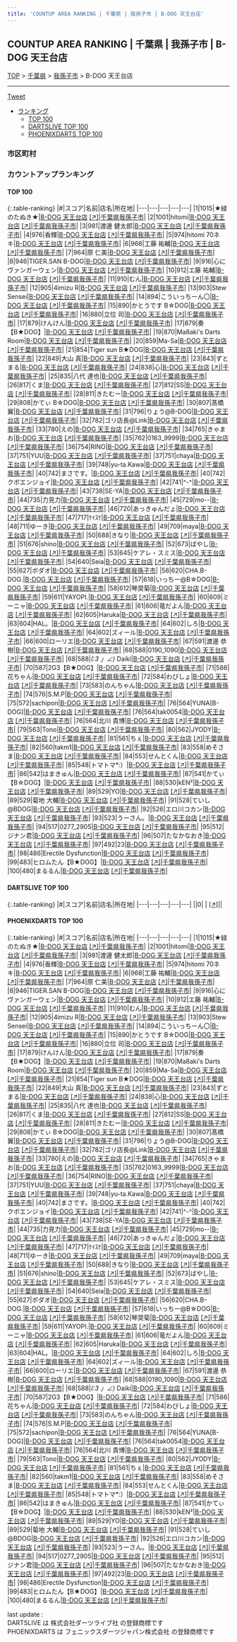 ```yaml
---
title: 'COUNTUP AREA RANKING | 千葉県 | 我孫子市 | B-DOG 天王台店'
---
```

## COUNTUP AREA RANKING | 千葉県 | 我孫子市 | B-DOG 天王台店

[TOP](/darts/rank/) > [千葉県](/darts/rank/千葉県/) > [我孫子市](/darts/rank/千葉県/我孫子市/) > B-DOG 天王台店

___

<a href="https://twitter.com/share?ref_src=twsrc%5Etfw" data-text="COUNTUP AREA RANKING | 千葉県我孫子市B-DOG 天王台店" class="twitter-share-button" data-hashtags="DARTSLIVE,PHOENIXDARTS,darts,ダーツ" data-show-count="false">Tweet</a>

* [ランキング](#カウントアップランキング)
    * [TOP 100](#top-100)
    * [DARTSLIVE TOP 100](#dartslive-top-100)
    * [PHOENIXDARTS TOP 100](#phoenixdarts-top-100)

### 市区町村

<ul>

</ul>

### カウントアップランキング

#### TOP 100



{:.table-ranking}
|#|スコア|名前|店名|所在地|
|---|---|---|---|---|
|1|1015|<span class="rank-name-pd">★緑のたぬき★</span>|<a href="/darts/rank/shops/50635.html">B-DOG 天王台店</a> <a href="https://vs.phoenixdarts.com/jp/shop/shopDetailInfo/s_50635?s_seq=50635">[↗]</a>|<a href="/darts/rank/千葉県/我孫子市">千葉県我孫子市</a>|
|2|1001|<span class="rank-name-pd">hitomi</span>|<a href="/darts/rank/shops/50635.html">B-DOG 天王台店</a> <a href="https://vs.phoenixdarts.com/jp/shop/shopDetailInfo/s_50635?s_seq=50635">[↗]</a>|<a href="/darts/rank/千葉県/我孫子市">千葉県我孫子市</a>|
|3|981|<span class="rank-name-pd"><span class="pro-icon-pd"></span>渡邊 健太郎</span>|<a href="/darts/rank/shops/50635.html">B-DOG 天王台店</a> <a href="https://vs.phoenixdarts.com/jp/shop/shopDetailInfo/s_50635?s_seq=50635">[↗]</a>|<a href="/darts/rank/千葉県/我孫子市">千葉県我孫子市</a>|
|4|976|<span class="rank-name-pd">香輝</span>|<a href="/darts/rank/shops/50635.html">B-DOG 天王台店</a> <a href="https://vs.phoenixdarts.com/jp/shop/shopDetailInfo/s_50635?s_seq=50635">[↗]</a>|<a href="/darts/rank/千葉県/我孫子市">千葉県我孫子市</a>|
|5|974|<span class="rank-name-pd">hitomi 70ネキ</span>|<a href="/darts/rank/shops/50635.html">B-DOG 天王台店</a> <a href="https://vs.phoenixdarts.com/jp/shop/shopDetailInfo/s_50635?s_seq=50635">[↗]</a>|<a href="/darts/rank/千葉県/我孫子市">千葉県我孫子市</a>|
|6|968|<span class="rank-name-pd">工藤 祐輔</span>|<a href="/darts/rank/shops/50635.html">B-DOG 天王台店</a> <a href="https://vs.phoenixdarts.com/jp/shop/shopDetailInfo/s_50635?s_seq=50635">[↗]</a>|<a href="/darts/rank/千葉県/我孫子市">千葉県我孫子市</a>|
|7|964|<span class="rank-name-pd"><span class="pro-icon-pd"></span>原 仁美</span>|<a href="/darts/rank/shops/50635.html">B-DOG 天王台店</a> <a href="https://vs.phoenixdarts.com/jp/shop/shopDetailInfo/s_50635?s_seq=50635">[↗]</a>|<a href="/darts/rank/千葉県/我孫子市">千葉県我孫子市</a>|
|8|946|<span class="rank-name-pd">TIGER.SAN B-DOG</span>|<a href="/darts/rank/shops/50635.html">B-DOG 天王台店</a> <a href="https://vs.phoenixdarts.com/jp/shop/shopDetailInfo/s_50635?s_seq=50635">[↗]</a>|<a href="/darts/rank/千葉県/我孫子市">千葉県我孫子市</a>|
|9|916|<span class="rank-name-pd">心にヴァンガーウェン</span>|<a href="/darts/rank/shops/50635.html">B-DOG 天王台店</a> <a href="https://vs.phoenixdarts.com/jp/shop/shopDetailInfo/s_50635?s_seq=50635">[↗]</a>|<a href="/darts/rank/千葉県/我孫子市">千葉県我孫子市</a>|
|10|912|<span class="rank-name-pd">エ藤 祐輔</span>|<a href="/darts/rank/shops/50635.html">B-DOG 天王台店</a> <a href="https://vs.phoenixdarts.com/jp/shop/shopDetailInfo/s_50635?s_seq=50635">[↗]</a>|<a href="/darts/rank/千葉県/我孫子市">千葉県我孫子市</a>|
|11|910|<span class="rank-name-pd">むん</span>|<a href="/darts/rank/shops/50635.html">B-DOG 天王台店</a> <a href="https://vs.phoenixdarts.com/jp/shop/shopDetailInfo/s_50635?s_seq=50635">[↗]</a>|<a href="/darts/rank/千葉県/我孫子市">千葉県我孫子市</a>|
|12|905|<span class="rank-name-pd">4imizu R</span>|<a href="/darts/rank/shops/50635.html">B-DOG 天王台店</a> <a href="https://vs.phoenixdarts.com/jp/shop/shopDetailInfo/s_50635?s_seq=50635">[↗]</a>|<a href="/darts/rank/千葉県/我孫子市">千葉県我孫子市</a>|
|13|903|<span class="rank-name-pd">Stew Sensei</span>|<a href="/darts/rank/shops/50635.html">B-DOG 天王台店</a> <a href="https://vs.phoenixdarts.com/jp/shop/shopDetailInfo/s_50635?s_seq=50635">[↗]</a>|<a href="/darts/rank/千葉県/我孫子市">千葉県我孫子市</a>|
|14|894|<span class="rank-name-pd">こういっちーん〇</span>|<a href="/darts/rank/shops/50635.html">B-DOG 天王台店</a> <a href="https://vs.phoenixdarts.com/jp/shop/shopDetailInfo/s_50635?s_seq=50635">[↗]</a>|<a href="/darts/rank/千葉県/我孫子市">千葉県我孫子市</a>|
|15|890|<span class="rank-name-pd">かとうです B☆DOG</span>|<a href="/darts/rank/shops/50635.html">B-DOG 天王台店</a> <a href="https://vs.phoenixdarts.com/jp/shop/shopDetailInfo/s_50635?s_seq=50635">[↗]</a>|<a href="/darts/rank/千葉県/我孫子市">千葉県我孫子市</a>|
|16|880|<span class="rank-name-pd">立位 司</span>|<a href="/darts/rank/shops/50635.html">B-DOG 天王台店</a> <a href="https://vs.phoenixdarts.com/jp/shop/shopDetailInfo/s_50635?s_seq=50635">[↗]</a>|<a href="/darts/rank/千葉県/我孫子市">千葉県我孫子市</a>|
|17|879|<span class="rank-name-pd">けんけん</span>|<a href="/darts/rank/shops/50635.html">B-DOG 天王台店</a> <a href="https://vs.phoenixdarts.com/jp/shop/shopDetailInfo/s_50635?s_seq=50635">[↗]</a>|<a href="/darts/rank/千葉県/我孫子市">千葉県我孫子市</a>|
|17|879|<span class="rank-name-pd">奏【B★DOG】</span>|<a href="/darts/rank/shops/50635.html">B-DOG 天王台店</a> <a href="https://vs.phoenixdarts.com/jp/shop/shopDetailInfo/s_50635?s_seq=50635">[↗]</a>|<a href="/darts/rank/千葉県/我孫子市">千葉県我孫子市</a>|
|19|870|<span class="rank-name-pd">Ma8aki&#x27;s Darts Room</span>|<a href="/darts/rank/shops/50635.html">B-DOG 天王台店</a> <a href="https://vs.phoenixdarts.com/jp/shop/shopDetailInfo/s_50635?s_seq=50635">[↗]</a>|<a href="/darts/rank/千葉県/我孫子市">千葉県我孫子市</a>|
|20|859|<span class="rank-name-pd">Ma-Sa</span>|<a href="/darts/rank/shops/50635.html">B-DOG 天王台店</a> <a href="https://vs.phoenixdarts.com/jp/shop/shopDetailInfo/s_50635?s_seq=50635">[↗]</a>|<a href="/darts/rank/千葉県/我孫子市">千葉県我孫子市</a>|
|21|854|<span class="rank-name-pd">Tiger sun B★DOG</span>|<a href="/darts/rank/shops/50635.html">B-DOG 天王台店</a> <a href="https://vs.phoenixdarts.com/jp/shop/shopDetailInfo/s_50635?s_seq=50635">[↗]</a>|<a href="/darts/rank/千葉県/我孫子市">千葉県我孫子市</a>|
|22|849|<span class="rank-name-pd">大山 真</span>|<a href="/darts/rank/shops/50635.html">B-DOG 天王台店</a> <a href="https://vs.phoenixdarts.com/jp/shop/shopDetailInfo/s_50635?s_seq=50635">[↗]</a>|<a href="/darts/rank/千葉県/我孫子市">千葉県我孫子市</a>|
|23|843|<span class="rank-name-pd">ずとまる</span>|<a href="/darts/rank/shops/50635.html">B-DOG 天王台店</a> <a href="https://vs.phoenixdarts.com/jp/shop/shopDetailInfo/s_50635?s_seq=50635">[↗]</a>|<a href="/darts/rank/千葉県/我孫子市">千葉県我孫子市</a>|
|24|838|<span class="rank-name-pd">心</span>|<a href="/darts/rank/shops/50635.html">B-DOG 天王台店</a> <a href="https://vs.phoenixdarts.com/jp/shop/shopDetailInfo/s_50635?s_seq=50635">[↗]</a>|<a href="/darts/rank/千葉県/我孫子市">千葉県我孫子市</a>|
|25|835|<span class="rank-name-pd"><span class="pro-icon-pd"></span>八代 達也</span>|<a href="/darts/rank/shops/50635.html">B-DOG 天王台店</a> <a href="https://vs.phoenixdarts.com/jp/shop/shopDetailInfo/s_50635?s_seq=50635">[↗]</a>|<a href="/darts/rank/千葉県/我孫子市">千葉県我孫子市</a>|
|26|817|<span class="rank-name-pd">くま</span>|<a href="/darts/rank/shops/50635.html">B-DOG 天王台店</a> <a href="https://vs.phoenixdarts.com/jp/shop/shopDetailInfo/s_50635?s_seq=50635">[↗]</a>|<a href="/darts/rank/千葉県/我孫子市">千葉県我孫子市</a>|
|27|812|<span class="rank-name-pd">SS</span>|<a href="/darts/rank/shops/50635.html">B-DOG 天王台店</a> <a href="https://vs.phoenixdarts.com/jp/shop/shopDetailInfo/s_50635?s_seq=50635">[↗]</a>|<a href="/darts/rank/千葉県/我孫子市">千葉県我孫子市</a>|
|28|811|<span class="rank-name-pd">きたむー</span>|<a href="/darts/rank/shops/50635.html">B-DOG 天王台店</a> <a href="https://vs.phoenixdarts.com/jp/shop/shopDetailInfo/s_50635?s_seq=50635">[↗]</a>|<a href="/darts/rank/千葉県/我孫子市">千葉県我孫子市</a>|
|29|808|<span class="rank-name-pd">かてぃ B☆DOG</span>|<a href="/darts/rank/shops/50635.html">B-DOG 天王台店</a> <a href="https://vs.phoenixdarts.com/jp/shop/shopDetailInfo/s_50635?s_seq=50635">[↗]</a>|<a href="/darts/rank/千葉県/我孫子市">千葉県我孫子市</a>|
|30|807|<span class="rank-name-pd"><span class="pro-icon-pd"></span>髙橋 翼</span>|<a href="/darts/rank/shops/50635.html">B-DOG 天王台店</a> <a href="https://vs.phoenixdarts.com/jp/shop/shopDetailInfo/s_50635?s_seq=50635">[↗]</a>|<a href="/darts/rank/千葉県/我孫子市">千葉県我孫子市</a>|
|31|796|<span class="rank-name-pd">りょう@B-DOG</span>|<a href="/darts/rank/shops/50635.html">B-DOG 天王台店</a> <a href="https://vs.phoenixdarts.com/jp/shop/shopDetailInfo/s_50635?s_seq=50635">[↗]</a>|<a href="/darts/rank/千葉県/我孫子市">千葉県我孫子市</a>|
|32|782|<span class="rank-name-pd">ゴリ店長@Link</span>|<a href="/darts/rank/shops/50635.html">B-DOG 天王台店</a> <a href="https://vs.phoenixdarts.com/jp/shop/shopDetailInfo/s_50635?s_seq=50635">[↗]</a>|<a href="/darts/rank/千葉県/我孫子市">千葉県我孫子市</a>|
|33|780|<span class="rank-name-pd">えの</span>|<a href="/darts/rank/shops/50635.html">B-DOG 天王台店</a> <a href="https://vs.phoenixdarts.com/jp/shop/shopDetailInfo/s_50635?s_seq=50635">[↗]</a>|<a href="/darts/rank/千葉県/我孫子市">千葉県我孫子市</a>|
|34|765|<span class="rank-name-pd">きゃまお</span>|<a href="/darts/rank/shops/50635.html">B-DOG 天王台店</a> <a href="https://vs.phoenixdarts.com/jp/shop/shopDetailInfo/s_50635?s_seq=50635">[↗]</a>|<a href="/darts/rank/千葉県/我孫子市">千葉県我孫子市</a>|
|35|762|<span class="rank-name-pd">0163_9999</span>|<a href="/darts/rank/shops/50635.html">B-DOG 天王台店</a> <a href="https://vs.phoenixdarts.com/jp/shop/shopDetailInfo/s_50635?s_seq=50635">[↗]</a>|<a href="/darts/rank/千葉県/我孫子市">千葉県我孫子市</a>|
|36|754|<span class="rank-name-pd">RINO</span>|<a href="/darts/rank/shops/50635.html">B-DOG 天王台店</a> <a href="https://vs.phoenixdarts.com/jp/shop/shopDetailInfo/s_50635?s_seq=50635">[↗]</a>|<a href="/darts/rank/千葉県/我孫子市">千葉県我孫子市</a>|
|37|751|<span class="rank-name-pd">YUU</span>|<a href="/darts/rank/shops/50635.html">B-DOG 天王台店</a> <a href="https://vs.phoenixdarts.com/jp/shop/shopDetailInfo/s_50635?s_seq=50635">[↗]</a>|<a href="/darts/rank/千葉県/我孫子市">千葉県我孫子市</a>|
|37|751|<span class="rank-name-pd">chaya</span>|<a href="/darts/rank/shops/50635.html">B-DOG 天王台店</a> <a href="https://vs.phoenixdarts.com/jp/shop/shopDetailInfo/s_50635?s_seq=50635">[↗]</a>|<a href="/darts/rank/千葉県/我孫子市">千葉県我孫子市</a>|
|39|748|<span class="rank-name-pd">yu-ta.Kawa</span>|<a href="/darts/rank/shops/50635.html">B-DOG 天王台店</a> <a href="https://vs.phoenixdarts.com/jp/shop/shopDetailInfo/s_50635?s_seq=50635">[↗]</a>|<a href="/darts/rank/千葉県/我孫子市">千葉県我孫子市</a>|
|40|742|<span class="rank-name-pd">まさです。</span>|<a href="/darts/rank/shops/50635.html">B-DOG 天王台店</a> <a href="https://vs.phoenixdarts.com/jp/shop/shopDetailInfo/s_50635?s_seq=50635">[↗]</a>|<a href="/darts/rank/千葉県/我孫子市">千葉県我孫子市</a>|
|40|742|<span class="rank-name-pd">クボエンジョイ</span>|<a href="/darts/rank/shops/50635.html">B-DOG 天王台店</a> <a href="https://vs.phoenixdarts.com/jp/shop/shopDetailInfo/s_50635?s_seq=50635">[↗]</a>|<a href="/darts/rank/千葉県/我孫子市">千葉県我孫子市</a>|
|42|741|<span class="rank-name-pd">^-^</span>|<a href="/darts/rank/shops/50635.html">B-DOG 天王台店</a> <a href="https://vs.phoenixdarts.com/jp/shop/shopDetailInfo/s_50635?s_seq=50635">[↗]</a>|<a href="/darts/rank/千葉県/我孫子市">千葉県我孫子市</a>|
|43|738|<span class="rank-name-pd">SE-YA</span>|<a href="/darts/rank/shops/50635.html">B-DOG 天王台店</a> <a href="https://vs.phoenixdarts.com/jp/shop/shopDetailInfo/s_50635?s_seq=50635">[↗]</a>|<a href="/darts/rank/千葉県/我孫子市">千葉県我孫子市</a>|
|44|735|<span class="rank-name-pd">力見力</span>|<a href="/darts/rank/shops/50635.html">B-DOG 天王台店</a> <a href="https://vs.phoenixdarts.com/jp/shop/shopDetailInfo/s_50635?s_seq=50635">[↗]</a>|<a href="/darts/rank/千葉県/我孫子市">千葉県我孫子市</a>|
|45|729|<span class="rank-name-pd">mo--</span>|<a href="/darts/rank/shops/50635.html">B-DOG 天王台店</a> <a href="https://vs.phoenixdarts.com/jp/shop/shopDetailInfo/s_50635?s_seq=50635">[↗]</a>|<a href="/darts/rank/千葉県/我孫子市">千葉県我孫子市</a>|
|46|720|<span class="rank-name-pd">あっきゅんだょ</span>|<a href="/darts/rank/shops/50635.html">B-DOG 天王台店</a> <a href="https://vs.phoenixdarts.com/jp/shop/shopDetailInfo/s_50635?s_seq=50635">[↗]</a>|<a href="/darts/rank/千葉県/我孫子市">千葉県我孫子市</a>|
|47|717|<span class="rank-name-pd">ｹｲｽｹ</span>|<a href="/darts/rank/shops/50635.html">B-DOG 天王台店</a> <a href="https://vs.phoenixdarts.com/jp/shop/shopDetailInfo/s_50635?s_seq=50635">[↗]</a>|<a href="/darts/rank/千葉県/我孫子市">千葉県我孫子市</a>|
|48|711|<span class="rank-name-pd">ゆーき</span>|<a href="/darts/rank/shops/50635.html">B-DOG 天王台店</a> <a href="https://vs.phoenixdarts.com/jp/shop/shopDetailInfo/s_50635?s_seq=50635">[↗]</a>|<a href="/darts/rank/千葉県/我孫子市">千葉県我孫子市</a>|
|49|709|<span class="rank-name-pd">maya</span>|<a href="/darts/rank/shops/50635.html">B-DOG 天王台店</a> <a href="https://vs.phoenixdarts.com/jp/shop/shopDetailInfo/s_50635?s_seq=50635">[↗]</a>|<a href="/darts/rank/千葉県/我孫子市">千葉県我孫子市</a>|
|50|688|<span class="rank-name-pd">きなり</span>|<a href="/darts/rank/shops/50635.html">B-DOG 天王台店</a> <a href="https://vs.phoenixdarts.com/jp/shop/shopDetailInfo/s_50635?s_seq=50635">[↗]</a>|<a href="/darts/rank/千葉県/我孫子市">千葉県我孫子市</a>|
|51|676|<span class="rank-name-pd">shino</span>|<a href="/darts/rank/shops/50635.html">B-DOG 天王台店</a> <a href="https://vs.phoenixdarts.com/jp/shop/shopDetailInfo/s_50635?s_seq=50635">[↗]</a>|<a href="/darts/rank/千葉県/我孫子市">千葉県我孫子市</a>|
|52|673|<span class="rank-name-pd">ばやし</span>|<a href="/darts/rank/shops/50635.html">B-DOG 天王台店</a> <a href="https://vs.phoenixdarts.com/jp/shop/shopDetailInfo/s_50635?s_seq=50635">[↗]</a>|<a href="/darts/rank/千葉県/我孫子市">千葉県我孫子市</a>|
|53|645|<span class="rank-name-pd">ケアレ・スミス</span>|<a href="/darts/rank/shops/50635.html">B-DOG 天王台店</a> <a href="https://vs.phoenixdarts.com/jp/shop/shopDetailInfo/s_50635?s_seq=50635">[↗]</a>|<a href="/darts/rank/千葉県/我孫子市">千葉県我孫子市</a>|
|54|640|<span class="rank-name-pd">Seia</span>|<a href="/darts/rank/shops/50635.html">B-DOG 天王台店</a> <a href="https://vs.phoenixdarts.com/jp/shop/shopDetailInfo/s_50635?s_seq=50635">[↗]</a>|<a href="/darts/rank/千葉県/我孫子市">千葉県我孫子市</a>|
|55|627|<span class="rank-name-pd">ボダオ</span>|<a href="/darts/rank/shops/50635.html">B-DOG 天王台店</a> <a href="https://vs.phoenixdarts.com/jp/shop/shopDetailInfo/s_50635?s_seq=50635">[↗]</a>|<a href="/darts/rank/千葉県/我孫子市">千葉県我孫子市</a>|
|56|620|<span class="rank-name-pd">CHA.B-DOG.</span>|<a href="/darts/rank/shops/50635.html">B-DOG 天王台店</a> <a href="https://vs.phoenixdarts.com/jp/shop/shopDetailInfo/s_50635?s_seq=50635">[↗]</a>|<a href="/darts/rank/千葉県/我孫子市">千葉県我孫子市</a>|
|57|618|<span class="rank-name-pd">いっちー@B☆DOG</span>|<a href="/darts/rank/shops/50635.html">B-DOG 天王台店</a> <a href="https://vs.phoenixdarts.com/jp/shop/shopDetailInfo/s_50635?s_seq=50635">[↗]</a>|<a href="/darts/rank/千葉県/我孫子市">千葉県我孫子市</a>|
|58|612|<span class="rank-name-pd">琴奨菊</span>|<a href="/darts/rank/shops/50635.html">B-DOG 天王台店</a> <a href="https://vs.phoenixdarts.com/jp/shop/shopDetailInfo/s_50635?s_seq=50635">[↗]</a>|<a href="/darts/rank/千葉県/我孫子市">千葉県我孫子市</a>|
|59|611|<span class="rank-name-pd">YAYOPI.</span>|<a href="/darts/rank/shops/50635.html">B-DOG 天王台店</a> <a href="https://vs.phoenixdarts.com/jp/shop/shopDetailInfo/s_50635?s_seq=50635">[↗]</a>|<a href="/darts/rank/千葉県/我孫子市">千葉県我孫子市</a>|
|60|609|<span class="rank-name-pd">ミーニャ</span>|<a href="/darts/rank/shops/50635.html">B-DOG 天王台店</a> <a href="https://vs.phoenixdarts.com/jp/shop/shopDetailInfo/s_50635?s_seq=50635">[↗]</a>|<a href="/darts/rank/千葉県/我孫子市">千葉県我孫子市</a>|
|61|606|<span class="rank-name-pd">竜だよん</span>|<a href="/darts/rank/shops/50635.html">B-DOG 天王台店</a> <a href="https://vs.phoenixdarts.com/jp/shop/shopDetailInfo/s_50635?s_seq=50635">[↗]</a>|<a href="/darts/rank/千葉県/我孫子市">千葉県我孫子市</a>|
|62|605|<span class="rank-name-pd">Haruka</span>|<a href="/darts/rank/shops/50635.html">B-DOG 天王台店</a> <a href="https://vs.phoenixdarts.com/jp/shop/shopDetailInfo/s_50635?s_seq=50635">[↗]</a>|<a href="/darts/rank/千葉県/我孫子市">千葉県我孫子市</a>|
|63|604|<span class="rank-name-pd">HAL。</span>|<a href="/darts/rank/shops/50635.html">B-DOG 天王台店</a> <a href="https://vs.phoenixdarts.com/jp/shop/shopDetailInfo/s_50635?s_seq=50635">[↗]</a>|<a href="/darts/rank/千葉県/我孫子市">千葉県我孫子市</a>|
|64|602|<span class="rank-name-pd">しろ</span>|<a href="/darts/rank/shops/50635.html">B-DOG 天王台店</a> <a href="https://vs.phoenixdarts.com/jp/shop/shopDetailInfo/s_50635?s_seq=50635">[↗]</a>|<a href="/darts/rank/千葉県/我孫子市">千葉県我孫子市</a>|
|64|602|<span class="rank-name-pd">ズィール</span>|<a href="/darts/rank/shops/50635.html">B-DOG 天王台店</a> <a href="https://vs.phoenixdarts.com/jp/shop/shopDetailInfo/s_50635?s_seq=50635">[↗]</a>|<a href="/darts/rank/千葉県/我孫子市">千葉県我孫子市</a>|
|66|600|<span class="rank-name-pd">ローリエ</span>|<a href="/darts/rank/shops/50635.html">B-DOG 天王台店</a> <a href="https://vs.phoenixdarts.com/jp/shop/shopDetailInfo/s_50635?s_seq=50635">[↗]</a>|<a href="/darts/rank/千葉県/我孫子市">千葉県我孫子市</a>|
|67|591|<span class="rank-name-pd">渡邊 恭樹</span>|<a href="/darts/rank/shops/50635.html">B-DOG 天王台店</a> <a href="https://vs.phoenixdarts.com/jp/shop/shopDetailInfo/s_50635?s_seq=50635">[↗]</a>|<a href="/darts/rank/千葉県/我孫子市">千葉県我孫子市</a>|
|68|588|<span class="rank-name-pd">0190_1090</span>|<a href="/darts/rank/shops/50635.html">B-DOG 天王台店</a> <a href="https://vs.phoenixdarts.com/jp/shop/shopDetailInfo/s_50635?s_seq=50635">[↗]</a>|<a href="/darts/rank/千葉県/我孫子市">千葉県我孫子市</a>|
|68|588|<span class="rank-name-pd">_(:3 」∠)_ Daiki</span>|<a href="/darts/rank/shops/50635.html">B-DOG 天王台店</a> <a href="https://vs.phoenixdarts.com/jp/shop/shopDetailInfo/s_50635?s_seq=50635">[↗]</a>|<a href="/darts/rank/千葉県/我孫子市">千葉県我孫子市</a>|
|70|587|<span class="rank-name-pd">2G3【B★DOG】</span>|<a href="/darts/rank/shops/50635.html">B-DOG 天王台店</a> <a href="https://vs.phoenixdarts.com/jp/shop/shopDetailInfo/s_50635?s_seq=50635">[↗]</a>|<a href="/darts/rank/千葉県/我孫子市">千葉県我孫子市</a>|
|71|586|<span class="rank-name-pd">花ちゃん</span>|<a href="/darts/rank/shops/50635.html">B-DOG 天王台店</a> <a href="https://vs.phoenixdarts.com/jp/shop/shopDetailInfo/s_50635?s_seq=50635">[↗]</a>|<a href="/darts/rank/千葉県/我孫子市">千葉県我孫子市</a>|
|72|584|<span class="rank-name-pd">わびしょ</span>|<a href="/darts/rank/shops/50635.html">B-DOG 天王台店</a> <a href="https://vs.phoenixdarts.com/jp/shop/shopDetailInfo/s_50635?s_seq=50635">[↗]</a>|<a href="/darts/rank/千葉県/我孫子市">千葉県我孫子市</a>|
|73|583|<span class="rank-name-pd">のんちゃん</span>|<a href="/darts/rank/shops/50635.html">B-DOG 天王台店</a> <a href="https://vs.phoenixdarts.com/jp/shop/shopDetailInfo/s_50635?s_seq=50635">[↗]</a>|<a href="/darts/rank/千葉県/我孫子市">千葉県我孫子市</a>|
|74|576|<span class="rank-name-pd">S.M.P</span>|<a href="/darts/rank/shops/50635.html">B-DOG 天王台店</a> <a href="https://vs.phoenixdarts.com/jp/shop/shopDetailInfo/s_50635?s_seq=50635">[↗]</a>|<a href="/darts/rank/千葉県/我孫子市">千葉県我孫子市</a>|
|75|572|<span class="rank-name-pd">sachipon</span>|<a href="/darts/rank/shops/50635.html">B-DOG 天王台店</a> <a href="https://vs.phoenixdarts.com/jp/shop/shopDetailInfo/s_50635?s_seq=50635">[↗]</a>|<a href="/darts/rank/千葉県/我孫子市">千葉県我孫子市</a>|
|76|564|<span class="rank-name-pd">YUNA[B-DOG]</span>|<a href="/darts/rank/shops/50635.html">B-DOG 天王台店</a> <a href="https://vs.phoenixdarts.com/jp/shop/shopDetailInfo/s_50635?s_seq=50635">[↗]</a>|<a href="/darts/rank/千葉県/我孫子市">千葉県我孫子市</a>|
|76|564|<span class="rank-name-pd">tak0054</span>|<a href="/darts/rank/shops/50635.html">B-DOG 天王台店</a> <a href="https://vs.phoenixdarts.com/jp/shop/shopDetailInfo/s_50635?s_seq=50635">[↗]</a>|<a href="/darts/rank/千葉県/我孫子市">千葉県我孫子市</a>|
|76|564|<span class="rank-name-pd">北川 貴博</span>|<a href="/darts/rank/shops/50635.html">B-DOG 天王台店</a> <a href="https://vs.phoenixdarts.com/jp/shop/shopDetailInfo/s_50635?s_seq=50635">[↗]</a>|<a href="/darts/rank/千葉県/我孫子市">千葉県我孫子市</a>|
|79|563|<span class="rank-name-pd">Tono</span>|<a href="/darts/rank/shops/50635.html">B-DOG 天王台店</a> <a href="https://vs.phoenixdarts.com/jp/shop/shopDetailInfo/s_50635?s_seq=50635">[↗]</a>|<a href="/darts/rank/千葉県/我孫子市">千葉県我孫子市</a>|
|80|562|<span class="rank-name-pd">JYODY</span>|<a href="/darts/rank/shops/50635.html">B-DOG 天王台店</a> <a href="https://vs.phoenixdarts.com/jp/shop/shopDetailInfo/s_50635?s_seq=50635">[↗]</a>|<a href="/darts/rank/千葉県/我孫子市">千葉県我孫子市</a>|
|81|561|<span class="rank-name-pd">ちぇ</span>|<a href="/darts/rank/shops/50635.html">B-DOG 天王台店</a> <a href="https://vs.phoenixdarts.com/jp/shop/shopDetailInfo/s_50635?s_seq=50635">[↗]</a>|<a href="/darts/rank/千葉県/我孫子市">千葉県我孫子市</a>|
|82|560|<span class="rank-name-pd">takm1</span>|<a href="/darts/rank/shops/50635.html">B-DOG 天王台店</a> <a href="https://vs.phoenixdarts.com/jp/shop/shopDetailInfo/s_50635?s_seq=50635">[↗]</a>|<a href="/darts/rank/千葉県/我孫子市">千葉県我孫子市</a>|
|83|558|<span class="rank-name-pd">めそさま</span>|<a href="/darts/rank/shops/50635.html">B-DOG 天王台店</a> <a href="https://vs.phoenixdarts.com/jp/shop/shopDetailInfo/s_50635?s_seq=50635">[↗]</a>|<a href="/darts/rank/千葉県/我孫子市">千葉県我孫子市</a>|
|84|553|<span class="rank-name-pd">せんとくん</span>|<a href="/darts/rank/shops/50635.html">B-DOG 天王台店</a> <a href="https://vs.phoenixdarts.com/jp/shop/shopDetailInfo/s_50635?s_seq=50635">[↗]</a>|<a href="/darts/rank/千葉県/我孫子市">千葉県我孫子市</a>|
|85|548|<span class="rank-name-pd">トマトマ*:）</span>|<a href="/darts/rank/shops/50635.html">B-DOG 天王台店</a> <a href="https://vs.phoenixdarts.com/jp/shop/shopDetailInfo/s_50635?s_seq=50635">[↗]</a>|<a href="/darts/rank/千葉県/我孫子市">千葉県我孫子市</a>|
|86|542|<span class="rank-name-pd">はまきゅん</span>|<a href="/darts/rank/shops/50635.html">B-DOG 天王台店</a> <a href="https://vs.phoenixdarts.com/jp/shop/shopDetailInfo/s_50635?s_seq=50635">[↗]</a>|<a href="/darts/rank/千葉県/我孫子市">千葉県我孫子市</a>|
|87|541|<span class="rank-name-pd">かてぃ【B☆DOG】</span>|<a href="/darts/rank/shops/50635.html">B-DOG 天王台店</a> <a href="https://vs.phoenixdarts.com/jp/shop/shopDetailInfo/s_50635?s_seq=50635">[↗]</a>|<a href="/darts/rank/千葉県/我孫子市">千葉県我孫子市</a>|
|88|530|<span class="rank-name-pd">kEN²</span>|<a href="/darts/rank/shops/50635.html">B-DOG 天王台店</a> <a href="https://vs.phoenixdarts.com/jp/shop/shopDetailInfo/s_50635?s_seq=50635">[↗]</a>|<a href="/darts/rank/千葉県/我孫子市">千葉県我孫子市</a>|
|89|529|<span class="rank-name-pd">YO</span>|<a href="/darts/rank/shops/50635.html">B-DOG 天王台店</a> <a href="https://vs.phoenixdarts.com/jp/shop/shopDetailInfo/s_50635?s_seq=50635">[↗]</a>|<a href="/darts/rank/千葉県/我孫子市">千葉県我孫子市</a>|
|89|529|<span class="rank-name-pd">菊地 大輔</span>|<a href="/darts/rank/shops/50635.html">B-DOG 天王台店</a> <a href="https://vs.phoenixdarts.com/jp/shop/shopDetailInfo/s_50635?s_seq=50635">[↗]</a>|<a href="/darts/rank/千葉県/我孫子市">千葉県我孫子市</a>|
|91|528|<span class="rank-name-pd">ていし@BDOG</span>|<a href="/darts/rank/shops/50635.html">B-DOG 天王台店</a> <a href="https://vs.phoenixdarts.com/jp/shop/shopDetailInfo/s_50635?s_seq=50635">[↗]</a>|<a href="/darts/rank/千葉県/我孫子市">千葉県我孫子市</a>|
|92|526|<span class="rank-name-pd">エロ川コカン</span>|<a href="/darts/rank/shops/50635.html">B-DOG 天王台店</a> <a href="https://vs.phoenixdarts.com/jp/shop/shopDetailInfo/s_50635?s_seq=50635">[↗]</a>|<a href="/darts/rank/千葉県/我孫子市">千葉県我孫子市</a>|
|93|523|<span class="rank-name-pd">うーさん。</span>|<a href="/darts/rank/shops/50635.html">B-DOG 天王台店</a> <a href="https://vs.phoenixdarts.com/jp/shop/shopDetailInfo/s_50635?s_seq=50635">[↗]</a>|<a href="/darts/rank/千葉県/我孫子市">千葉県我孫子市</a>|
|94|517|<span class="rank-name-pd">0277_2905</span>|<a href="/darts/rank/shops/50635.html">B-DOG 天王台店</a> <a href="https://vs.phoenixdarts.com/jp/shop/shopDetailInfo/s_50635?s_seq=50635">[↗]</a>|<a href="/darts/rank/千葉県/我孫子市">千葉県我孫子市</a>|
|95|512|<span class="rank-name-pd">ジナン君</span>|<a href="/darts/rank/shops/50635.html">B-DOG 天王台店</a> <a href="https://vs.phoenixdarts.com/jp/shop/shopDetailInfo/s_50635?s_seq=50635">[↗]</a>|<a href="/darts/rank/千葉県/我孫子市">千葉県我孫子市</a>|
|96|507|<span class="rank-name-pd">たなかなおき</span>|<a href="/darts/rank/shops/50635.html">B-DOG 天王台店</a> <a href="https://vs.phoenixdarts.com/jp/shop/shopDetailInfo/s_50635?s_seq=50635">[↗]</a>|<a href="/darts/rank/千葉県/我孫子市">千葉県我孫子市</a>|
|97|492|<span class="rank-name-pd">23</span>|<a href="/darts/rank/shops/50635.html">B-DOG 天王台店</a> <a href="https://vs.phoenixdarts.com/jp/shop/shopDetailInfo/s_50635?s_seq=50635">[↗]</a>|<a href="/darts/rank/千葉県/我孫子市">千葉県我孫子市</a>|
|98|486|<span class="rank-name-pd">Erectile Dysfunction</span>|<a href="/darts/rank/shops/50635.html">B-DOG 天王台店</a> <a href="https://vs.phoenixdarts.com/jp/shop/shopDetailInfo/s_50635?s_seq=50635">[↗]</a>|<a href="/darts/rank/千葉県/我孫子市">千葉県我孫子市</a>|
|99|483|<span class="rank-name-pd">ヒロムたん【B★DOG】</span>|<a href="/darts/rank/shops/50635.html">B-DOG 天王台店</a> <a href="https://vs.phoenixdarts.com/jp/shop/shopDetailInfo/s_50635?s_seq=50635">[↗]</a>|<a href="/darts/rank/千葉県/我孫子市">千葉県我孫子市</a>|
|100|480|<span class="rank-name-pd">まるるん</span>|<a href="/darts/rank/shops/50635.html">B-DOG 天王台店</a> <a href="https://vs.phoenixdarts.com/jp/shop/shopDetailInfo/s_50635?s_seq=50635">[↗]</a>|<a href="/darts/rank/千葉県/我孫子市">千葉県我孫子市</a>|


#### DARTSLIVE TOP 100



{:.table-ranking}
|#|スコア|名前|店名|所在地|
|---|---|---|---|---|
||0|<span class="rank-name-dl"> </span>|<a href="/darts/rank/shops/.html"></a> <a href="">[↗]</a>|<a href="/darts/rank//"></a>|


#### PHOENIXDARTS TOP 100



{:.table-ranking}
|#|スコア|名前|店名|所在地|
|---|---|---|---|---|
|1|1015|<span class="rank-name-pd">★緑のたぬき★</span>|<a href="/darts/rank/shops/50635.html">B-DOG 天王台店</a> <a href="https://vs.phoenixdarts.com/jp/shop/shopDetailInfo/s_50635?s_seq=50635">[↗]</a>|<a href="/darts/rank/千葉県/我孫子市">千葉県我孫子市</a>|
|2|1001|<span class="rank-name-pd">hitomi</span>|<a href="/darts/rank/shops/50635.html">B-DOG 天王台店</a> <a href="https://vs.phoenixdarts.com/jp/shop/shopDetailInfo/s_50635?s_seq=50635">[↗]</a>|<a href="/darts/rank/千葉県/我孫子市">千葉県我孫子市</a>|
|3|981|<span class="rank-name-pd"><span class="pro-icon-pd"></span>渡邊 健太郎</span>|<a href="/darts/rank/shops/50635.html">B-DOG 天王台店</a> <a href="https://vs.phoenixdarts.com/jp/shop/shopDetailInfo/s_50635?s_seq=50635">[↗]</a>|<a href="/darts/rank/千葉県/我孫子市">千葉県我孫子市</a>|
|4|976|<span class="rank-name-pd">香輝</span>|<a href="/darts/rank/shops/50635.html">B-DOG 天王台店</a> <a href="https://vs.phoenixdarts.com/jp/shop/shopDetailInfo/s_50635?s_seq=50635">[↗]</a>|<a href="/darts/rank/千葉県/我孫子市">千葉県我孫子市</a>|
|5|974|<span class="rank-name-pd">hitomi 70ネキ</span>|<a href="/darts/rank/shops/50635.html">B-DOG 天王台店</a> <a href="https://vs.phoenixdarts.com/jp/shop/shopDetailInfo/s_50635?s_seq=50635">[↗]</a>|<a href="/darts/rank/千葉県/我孫子市">千葉県我孫子市</a>|
|6|968|<span class="rank-name-pd">工藤 祐輔</span>|<a href="/darts/rank/shops/50635.html">B-DOG 天王台店</a> <a href="https://vs.phoenixdarts.com/jp/shop/shopDetailInfo/s_50635?s_seq=50635">[↗]</a>|<a href="/darts/rank/千葉県/我孫子市">千葉県我孫子市</a>|
|7|964|<span class="rank-name-pd"><span class="pro-icon-pd"></span>原 仁美</span>|<a href="/darts/rank/shops/50635.html">B-DOG 天王台店</a> <a href="https://vs.phoenixdarts.com/jp/shop/shopDetailInfo/s_50635?s_seq=50635">[↗]</a>|<a href="/darts/rank/千葉県/我孫子市">千葉県我孫子市</a>|
|8|946|<span class="rank-name-pd">TIGER.SAN B-DOG</span>|<a href="/darts/rank/shops/50635.html">B-DOG 天王台店</a> <a href="https://vs.phoenixdarts.com/jp/shop/shopDetailInfo/s_50635?s_seq=50635">[↗]</a>|<a href="/darts/rank/千葉県/我孫子市">千葉県我孫子市</a>|
|9|916|<span class="rank-name-pd">心にヴァンガーウェン</span>|<a href="/darts/rank/shops/50635.html">B-DOG 天王台店</a> <a href="https://vs.phoenixdarts.com/jp/shop/shopDetailInfo/s_50635?s_seq=50635">[↗]</a>|<a href="/darts/rank/千葉県/我孫子市">千葉県我孫子市</a>|
|10|912|<span class="rank-name-pd">エ藤 祐輔</span>|<a href="/darts/rank/shops/50635.html">B-DOG 天王台店</a> <a href="https://vs.phoenixdarts.com/jp/shop/shopDetailInfo/s_50635?s_seq=50635">[↗]</a>|<a href="/darts/rank/千葉県/我孫子市">千葉県我孫子市</a>|
|11|910|<span class="rank-name-pd">むん</span>|<a href="/darts/rank/shops/50635.html">B-DOG 天王台店</a> <a href="https://vs.phoenixdarts.com/jp/shop/shopDetailInfo/s_50635?s_seq=50635">[↗]</a>|<a href="/darts/rank/千葉県/我孫子市">千葉県我孫子市</a>|
|12|905|<span class="rank-name-pd">4imizu R</span>|<a href="/darts/rank/shops/50635.html">B-DOG 天王台店</a> <a href="https://vs.phoenixdarts.com/jp/shop/shopDetailInfo/s_50635?s_seq=50635">[↗]</a>|<a href="/darts/rank/千葉県/我孫子市">千葉県我孫子市</a>|
|13|903|<span class="rank-name-pd">Stew Sensei</span>|<a href="/darts/rank/shops/50635.html">B-DOG 天王台店</a> <a href="https://vs.phoenixdarts.com/jp/shop/shopDetailInfo/s_50635?s_seq=50635">[↗]</a>|<a href="/darts/rank/千葉県/我孫子市">千葉県我孫子市</a>|
|14|894|<span class="rank-name-pd">こういっちーん〇</span>|<a href="/darts/rank/shops/50635.html">B-DOG 天王台店</a> <a href="https://vs.phoenixdarts.com/jp/shop/shopDetailInfo/s_50635?s_seq=50635">[↗]</a>|<a href="/darts/rank/千葉県/我孫子市">千葉県我孫子市</a>|
|15|890|<span class="rank-name-pd">かとうです B☆DOG</span>|<a href="/darts/rank/shops/50635.html">B-DOG 天王台店</a> <a href="https://vs.phoenixdarts.com/jp/shop/shopDetailInfo/s_50635?s_seq=50635">[↗]</a>|<a href="/darts/rank/千葉県/我孫子市">千葉県我孫子市</a>|
|16|880|<span class="rank-name-pd">立位 司</span>|<a href="/darts/rank/shops/50635.html">B-DOG 天王台店</a> <a href="https://vs.phoenixdarts.com/jp/shop/shopDetailInfo/s_50635?s_seq=50635">[↗]</a>|<a href="/darts/rank/千葉県/我孫子市">千葉県我孫子市</a>|
|17|879|<span class="rank-name-pd">けんけん</span>|<a href="/darts/rank/shops/50635.html">B-DOG 天王台店</a> <a href="https://vs.phoenixdarts.com/jp/shop/shopDetailInfo/s_50635?s_seq=50635">[↗]</a>|<a href="/darts/rank/千葉県/我孫子市">千葉県我孫子市</a>|
|17|879|<span class="rank-name-pd">奏【B★DOG】</span>|<a href="/darts/rank/shops/50635.html">B-DOG 天王台店</a> <a href="https://vs.phoenixdarts.com/jp/shop/shopDetailInfo/s_50635?s_seq=50635">[↗]</a>|<a href="/darts/rank/千葉県/我孫子市">千葉県我孫子市</a>|
|19|870|<span class="rank-name-pd">Ma8aki&#x27;s Darts Room</span>|<a href="/darts/rank/shops/50635.html">B-DOG 天王台店</a> <a href="https://vs.phoenixdarts.com/jp/shop/shopDetailInfo/s_50635?s_seq=50635">[↗]</a>|<a href="/darts/rank/千葉県/我孫子市">千葉県我孫子市</a>|
|20|859|<span class="rank-name-pd">Ma-Sa</span>|<a href="/darts/rank/shops/50635.html">B-DOG 天王台店</a> <a href="https://vs.phoenixdarts.com/jp/shop/shopDetailInfo/s_50635?s_seq=50635">[↗]</a>|<a href="/darts/rank/千葉県/我孫子市">千葉県我孫子市</a>|
|21|854|<span class="rank-name-pd">Tiger sun B★DOG</span>|<a href="/darts/rank/shops/50635.html">B-DOG 天王台店</a> <a href="https://vs.phoenixdarts.com/jp/shop/shopDetailInfo/s_50635?s_seq=50635">[↗]</a>|<a href="/darts/rank/千葉県/我孫子市">千葉県我孫子市</a>|
|22|849|<span class="rank-name-pd">大山 真</span>|<a href="/darts/rank/shops/50635.html">B-DOG 天王台店</a> <a href="https://vs.phoenixdarts.com/jp/shop/shopDetailInfo/s_50635?s_seq=50635">[↗]</a>|<a href="/darts/rank/千葉県/我孫子市">千葉県我孫子市</a>|
|23|843|<span class="rank-name-pd">ずとまる</span>|<a href="/darts/rank/shops/50635.html">B-DOG 天王台店</a> <a href="https://vs.phoenixdarts.com/jp/shop/shopDetailInfo/s_50635?s_seq=50635">[↗]</a>|<a href="/darts/rank/千葉県/我孫子市">千葉県我孫子市</a>|
|24|838|<span class="rank-name-pd">心</span>|<a href="/darts/rank/shops/50635.html">B-DOG 天王台店</a> <a href="https://vs.phoenixdarts.com/jp/shop/shopDetailInfo/s_50635?s_seq=50635">[↗]</a>|<a href="/darts/rank/千葉県/我孫子市">千葉県我孫子市</a>|
|25|835|<span class="rank-name-pd"><span class="pro-icon-pd"></span>八代 達也</span>|<a href="/darts/rank/shops/50635.html">B-DOG 天王台店</a> <a href="https://vs.phoenixdarts.com/jp/shop/shopDetailInfo/s_50635?s_seq=50635">[↗]</a>|<a href="/darts/rank/千葉県/我孫子市">千葉県我孫子市</a>|
|26|817|<span class="rank-name-pd">くま</span>|<a href="/darts/rank/shops/50635.html">B-DOG 天王台店</a> <a href="https://vs.phoenixdarts.com/jp/shop/shopDetailInfo/s_50635?s_seq=50635">[↗]</a>|<a href="/darts/rank/千葉県/我孫子市">千葉県我孫子市</a>|
|27|812|<span class="rank-name-pd">SS</span>|<a href="/darts/rank/shops/50635.html">B-DOG 天王台店</a> <a href="https://vs.phoenixdarts.com/jp/shop/shopDetailInfo/s_50635?s_seq=50635">[↗]</a>|<a href="/darts/rank/千葉県/我孫子市">千葉県我孫子市</a>|
|28|811|<span class="rank-name-pd">きたむー</span>|<a href="/darts/rank/shops/50635.html">B-DOG 天王台店</a> <a href="https://vs.phoenixdarts.com/jp/shop/shopDetailInfo/s_50635?s_seq=50635">[↗]</a>|<a href="/darts/rank/千葉県/我孫子市">千葉県我孫子市</a>|
|29|808|<span class="rank-name-pd">かてぃ B☆DOG</span>|<a href="/darts/rank/shops/50635.html">B-DOG 天王台店</a> <a href="https://vs.phoenixdarts.com/jp/shop/shopDetailInfo/s_50635?s_seq=50635">[↗]</a>|<a href="/darts/rank/千葉県/我孫子市">千葉県我孫子市</a>|
|30|807|<span class="rank-name-pd"><span class="pro-icon-pd"></span>髙橋 翼</span>|<a href="/darts/rank/shops/50635.html">B-DOG 天王台店</a> <a href="https://vs.phoenixdarts.com/jp/shop/shopDetailInfo/s_50635?s_seq=50635">[↗]</a>|<a href="/darts/rank/千葉県/我孫子市">千葉県我孫子市</a>|
|31|796|<span class="rank-name-pd">りょう@B-DOG</span>|<a href="/darts/rank/shops/50635.html">B-DOG 天王台店</a> <a href="https://vs.phoenixdarts.com/jp/shop/shopDetailInfo/s_50635?s_seq=50635">[↗]</a>|<a href="/darts/rank/千葉県/我孫子市">千葉県我孫子市</a>|
|32|782|<span class="rank-name-pd">ゴリ店長@Link</span>|<a href="/darts/rank/shops/50635.html">B-DOG 天王台店</a> <a href="https://vs.phoenixdarts.com/jp/shop/shopDetailInfo/s_50635?s_seq=50635">[↗]</a>|<a href="/darts/rank/千葉県/我孫子市">千葉県我孫子市</a>|
|33|780|<span class="rank-name-pd">えの</span>|<a href="/darts/rank/shops/50635.html">B-DOG 天王台店</a> <a href="https://vs.phoenixdarts.com/jp/shop/shopDetailInfo/s_50635?s_seq=50635">[↗]</a>|<a href="/darts/rank/千葉県/我孫子市">千葉県我孫子市</a>|
|34|765|<span class="rank-name-pd">きゃまお</span>|<a href="/darts/rank/shops/50635.html">B-DOG 天王台店</a> <a href="https://vs.phoenixdarts.com/jp/shop/shopDetailInfo/s_50635?s_seq=50635">[↗]</a>|<a href="/darts/rank/千葉県/我孫子市">千葉県我孫子市</a>|
|35|762|<span class="rank-name-pd">0163_9999</span>|<a href="/darts/rank/shops/50635.html">B-DOG 天王台店</a> <a href="https://vs.phoenixdarts.com/jp/shop/shopDetailInfo/s_50635?s_seq=50635">[↗]</a>|<a href="/darts/rank/千葉県/我孫子市">千葉県我孫子市</a>|
|36|754|<span class="rank-name-pd">RINO</span>|<a href="/darts/rank/shops/50635.html">B-DOG 天王台店</a> <a href="https://vs.phoenixdarts.com/jp/shop/shopDetailInfo/s_50635?s_seq=50635">[↗]</a>|<a href="/darts/rank/千葉県/我孫子市">千葉県我孫子市</a>|
|37|751|<span class="rank-name-pd">YUU</span>|<a href="/darts/rank/shops/50635.html">B-DOG 天王台店</a> <a href="https://vs.phoenixdarts.com/jp/shop/shopDetailInfo/s_50635?s_seq=50635">[↗]</a>|<a href="/darts/rank/千葉県/我孫子市">千葉県我孫子市</a>|
|37|751|<span class="rank-name-pd">chaya</span>|<a href="/darts/rank/shops/50635.html">B-DOG 天王台店</a> <a href="https://vs.phoenixdarts.com/jp/shop/shopDetailInfo/s_50635?s_seq=50635">[↗]</a>|<a href="/darts/rank/千葉県/我孫子市">千葉県我孫子市</a>|
|39|748|<span class="rank-name-pd">yu-ta.Kawa</span>|<a href="/darts/rank/shops/50635.html">B-DOG 天王台店</a> <a href="https://vs.phoenixdarts.com/jp/shop/shopDetailInfo/s_50635?s_seq=50635">[↗]</a>|<a href="/darts/rank/千葉県/我孫子市">千葉県我孫子市</a>|
|40|742|<span class="rank-name-pd">まさです。</span>|<a href="/darts/rank/shops/50635.html">B-DOG 天王台店</a> <a href="https://vs.phoenixdarts.com/jp/shop/shopDetailInfo/s_50635?s_seq=50635">[↗]</a>|<a href="/darts/rank/千葉県/我孫子市">千葉県我孫子市</a>|
|40|742|<span class="rank-name-pd">クボエンジョイ</span>|<a href="/darts/rank/shops/50635.html">B-DOG 天王台店</a> <a href="https://vs.phoenixdarts.com/jp/shop/shopDetailInfo/s_50635?s_seq=50635">[↗]</a>|<a href="/darts/rank/千葉県/我孫子市">千葉県我孫子市</a>|
|42|741|<span class="rank-name-pd">^-^</span>|<a href="/darts/rank/shops/50635.html">B-DOG 天王台店</a> <a href="https://vs.phoenixdarts.com/jp/shop/shopDetailInfo/s_50635?s_seq=50635">[↗]</a>|<a href="/darts/rank/千葉県/我孫子市">千葉県我孫子市</a>|
|43|738|<span class="rank-name-pd">SE-YA</span>|<a href="/darts/rank/shops/50635.html">B-DOG 天王台店</a> <a href="https://vs.phoenixdarts.com/jp/shop/shopDetailInfo/s_50635?s_seq=50635">[↗]</a>|<a href="/darts/rank/千葉県/我孫子市">千葉県我孫子市</a>|
|44|735|<span class="rank-name-pd">力見力</span>|<a href="/darts/rank/shops/50635.html">B-DOG 天王台店</a> <a href="https://vs.phoenixdarts.com/jp/shop/shopDetailInfo/s_50635?s_seq=50635">[↗]</a>|<a href="/darts/rank/千葉県/我孫子市">千葉県我孫子市</a>|
|45|729|<span class="rank-name-pd">mo--</span>|<a href="/darts/rank/shops/50635.html">B-DOG 天王台店</a> <a href="https://vs.phoenixdarts.com/jp/shop/shopDetailInfo/s_50635?s_seq=50635">[↗]</a>|<a href="/darts/rank/千葉県/我孫子市">千葉県我孫子市</a>|
|46|720|<span class="rank-name-pd">あっきゅんだょ</span>|<a href="/darts/rank/shops/50635.html">B-DOG 天王台店</a> <a href="https://vs.phoenixdarts.com/jp/shop/shopDetailInfo/s_50635?s_seq=50635">[↗]</a>|<a href="/darts/rank/千葉県/我孫子市">千葉県我孫子市</a>|
|47|717|<span class="rank-name-pd">ｹｲｽｹ</span>|<a href="/darts/rank/shops/50635.html">B-DOG 天王台店</a> <a href="https://vs.phoenixdarts.com/jp/shop/shopDetailInfo/s_50635?s_seq=50635">[↗]</a>|<a href="/darts/rank/千葉県/我孫子市">千葉県我孫子市</a>|
|48|711|<span class="rank-name-pd">ゆーき</span>|<a href="/darts/rank/shops/50635.html">B-DOG 天王台店</a> <a href="https://vs.phoenixdarts.com/jp/shop/shopDetailInfo/s_50635?s_seq=50635">[↗]</a>|<a href="/darts/rank/千葉県/我孫子市">千葉県我孫子市</a>|
|49|709|<span class="rank-name-pd">maya</span>|<a href="/darts/rank/shops/50635.html">B-DOG 天王台店</a> <a href="https://vs.phoenixdarts.com/jp/shop/shopDetailInfo/s_50635?s_seq=50635">[↗]</a>|<a href="/darts/rank/千葉県/我孫子市">千葉県我孫子市</a>|
|50|688|<span class="rank-name-pd">きなり</span>|<a href="/darts/rank/shops/50635.html">B-DOG 天王台店</a> <a href="https://vs.phoenixdarts.com/jp/shop/shopDetailInfo/s_50635?s_seq=50635">[↗]</a>|<a href="/darts/rank/千葉県/我孫子市">千葉県我孫子市</a>|
|51|676|<span class="rank-name-pd">shino</span>|<a href="/darts/rank/shops/50635.html">B-DOG 天王台店</a> <a href="https://vs.phoenixdarts.com/jp/shop/shopDetailInfo/s_50635?s_seq=50635">[↗]</a>|<a href="/darts/rank/千葉県/我孫子市">千葉県我孫子市</a>|
|52|673|<span class="rank-name-pd">ばやし</span>|<a href="/darts/rank/shops/50635.html">B-DOG 天王台店</a> <a href="https://vs.phoenixdarts.com/jp/shop/shopDetailInfo/s_50635?s_seq=50635">[↗]</a>|<a href="/darts/rank/千葉県/我孫子市">千葉県我孫子市</a>|
|53|645|<span class="rank-name-pd">ケアレ・スミス</span>|<a href="/darts/rank/shops/50635.html">B-DOG 天王台店</a> <a href="https://vs.phoenixdarts.com/jp/shop/shopDetailInfo/s_50635?s_seq=50635">[↗]</a>|<a href="/darts/rank/千葉県/我孫子市">千葉県我孫子市</a>|
|54|640|<span class="rank-name-pd">Seia</span>|<a href="/darts/rank/shops/50635.html">B-DOG 天王台店</a> <a href="https://vs.phoenixdarts.com/jp/shop/shopDetailInfo/s_50635?s_seq=50635">[↗]</a>|<a href="/darts/rank/千葉県/我孫子市">千葉県我孫子市</a>|
|55|627|<span class="rank-name-pd">ボダオ</span>|<a href="/darts/rank/shops/50635.html">B-DOG 天王台店</a> <a href="https://vs.phoenixdarts.com/jp/shop/shopDetailInfo/s_50635?s_seq=50635">[↗]</a>|<a href="/darts/rank/千葉県/我孫子市">千葉県我孫子市</a>|
|56|620|<span class="rank-name-pd">CHA.B-DOG.</span>|<a href="/darts/rank/shops/50635.html">B-DOG 天王台店</a> <a href="https://vs.phoenixdarts.com/jp/shop/shopDetailInfo/s_50635?s_seq=50635">[↗]</a>|<a href="/darts/rank/千葉県/我孫子市">千葉県我孫子市</a>|
|57|618|<span class="rank-name-pd">いっちー@B☆DOG</span>|<a href="/darts/rank/shops/50635.html">B-DOG 天王台店</a> <a href="https://vs.phoenixdarts.com/jp/shop/shopDetailInfo/s_50635?s_seq=50635">[↗]</a>|<a href="/darts/rank/千葉県/我孫子市">千葉県我孫子市</a>|
|58|612|<span class="rank-name-pd">琴奨菊</span>|<a href="/darts/rank/shops/50635.html">B-DOG 天王台店</a> <a href="https://vs.phoenixdarts.com/jp/shop/shopDetailInfo/s_50635?s_seq=50635">[↗]</a>|<a href="/darts/rank/千葉県/我孫子市">千葉県我孫子市</a>|
|59|611|<span class="rank-name-pd">YAYOPI.</span>|<a href="/darts/rank/shops/50635.html">B-DOG 天王台店</a> <a href="https://vs.phoenixdarts.com/jp/shop/shopDetailInfo/s_50635?s_seq=50635">[↗]</a>|<a href="/darts/rank/千葉県/我孫子市">千葉県我孫子市</a>|
|60|609|<span class="rank-name-pd">ミーニャ</span>|<a href="/darts/rank/shops/50635.html">B-DOG 天王台店</a> <a href="https://vs.phoenixdarts.com/jp/shop/shopDetailInfo/s_50635?s_seq=50635">[↗]</a>|<a href="/darts/rank/千葉県/我孫子市">千葉県我孫子市</a>|
|61|606|<span class="rank-name-pd">竜だよん</span>|<a href="/darts/rank/shops/50635.html">B-DOG 天王台店</a> <a href="https://vs.phoenixdarts.com/jp/shop/shopDetailInfo/s_50635?s_seq=50635">[↗]</a>|<a href="/darts/rank/千葉県/我孫子市">千葉県我孫子市</a>|
|62|605|<span class="rank-name-pd">Haruka</span>|<a href="/darts/rank/shops/50635.html">B-DOG 天王台店</a> <a href="https://vs.phoenixdarts.com/jp/shop/shopDetailInfo/s_50635?s_seq=50635">[↗]</a>|<a href="/darts/rank/千葉県/我孫子市">千葉県我孫子市</a>|
|63|604|<span class="rank-name-pd">HAL。</span>|<a href="/darts/rank/shops/50635.html">B-DOG 天王台店</a> <a href="https://vs.phoenixdarts.com/jp/shop/shopDetailInfo/s_50635?s_seq=50635">[↗]</a>|<a href="/darts/rank/千葉県/我孫子市">千葉県我孫子市</a>|
|64|602|<span class="rank-name-pd">しろ</span>|<a href="/darts/rank/shops/50635.html">B-DOG 天王台店</a> <a href="https://vs.phoenixdarts.com/jp/shop/shopDetailInfo/s_50635?s_seq=50635">[↗]</a>|<a href="/darts/rank/千葉県/我孫子市">千葉県我孫子市</a>|
|64|602|<span class="rank-name-pd">ズィール</span>|<a href="/darts/rank/shops/50635.html">B-DOG 天王台店</a> <a href="https://vs.phoenixdarts.com/jp/shop/shopDetailInfo/s_50635?s_seq=50635">[↗]</a>|<a href="/darts/rank/千葉県/我孫子市">千葉県我孫子市</a>|
|66|600|<span class="rank-name-pd">ローリエ</span>|<a href="/darts/rank/shops/50635.html">B-DOG 天王台店</a> <a href="https://vs.phoenixdarts.com/jp/shop/shopDetailInfo/s_50635?s_seq=50635">[↗]</a>|<a href="/darts/rank/千葉県/我孫子市">千葉県我孫子市</a>|
|67|591|<span class="rank-name-pd">渡邊 恭樹</span>|<a href="/darts/rank/shops/50635.html">B-DOG 天王台店</a> <a href="https://vs.phoenixdarts.com/jp/shop/shopDetailInfo/s_50635?s_seq=50635">[↗]</a>|<a href="/darts/rank/千葉県/我孫子市">千葉県我孫子市</a>|
|68|588|<span class="rank-name-pd">0190_1090</span>|<a href="/darts/rank/shops/50635.html">B-DOG 天王台店</a> <a href="https://vs.phoenixdarts.com/jp/shop/shopDetailInfo/s_50635?s_seq=50635">[↗]</a>|<a href="/darts/rank/千葉県/我孫子市">千葉県我孫子市</a>|
|68|588|<span class="rank-name-pd">_(:3 」∠)_ Daiki</span>|<a href="/darts/rank/shops/50635.html">B-DOG 天王台店</a> <a href="https://vs.phoenixdarts.com/jp/shop/shopDetailInfo/s_50635?s_seq=50635">[↗]</a>|<a href="/darts/rank/千葉県/我孫子市">千葉県我孫子市</a>|
|70|587|<span class="rank-name-pd">2G3【B★DOG】</span>|<a href="/darts/rank/shops/50635.html">B-DOG 天王台店</a> <a href="https://vs.phoenixdarts.com/jp/shop/shopDetailInfo/s_50635?s_seq=50635">[↗]</a>|<a href="/darts/rank/千葉県/我孫子市">千葉県我孫子市</a>|
|71|586|<span class="rank-name-pd">花ちゃん</span>|<a href="/darts/rank/shops/50635.html">B-DOG 天王台店</a> <a href="https://vs.phoenixdarts.com/jp/shop/shopDetailInfo/s_50635?s_seq=50635">[↗]</a>|<a href="/darts/rank/千葉県/我孫子市">千葉県我孫子市</a>|
|72|584|<span class="rank-name-pd">わびしょ</span>|<a href="/darts/rank/shops/50635.html">B-DOG 天王台店</a> <a href="https://vs.phoenixdarts.com/jp/shop/shopDetailInfo/s_50635?s_seq=50635">[↗]</a>|<a href="/darts/rank/千葉県/我孫子市">千葉県我孫子市</a>|
|73|583|<span class="rank-name-pd">のんちゃん</span>|<a href="/darts/rank/shops/50635.html">B-DOG 天王台店</a> <a href="https://vs.phoenixdarts.com/jp/shop/shopDetailInfo/s_50635?s_seq=50635">[↗]</a>|<a href="/darts/rank/千葉県/我孫子市">千葉県我孫子市</a>|
|74|576|<span class="rank-name-pd">S.M.P</span>|<a href="/darts/rank/shops/50635.html">B-DOG 天王台店</a> <a href="https://vs.phoenixdarts.com/jp/shop/shopDetailInfo/s_50635?s_seq=50635">[↗]</a>|<a href="/darts/rank/千葉県/我孫子市">千葉県我孫子市</a>|
|75|572|<span class="rank-name-pd">sachipon</span>|<a href="/darts/rank/shops/50635.html">B-DOG 天王台店</a> <a href="https://vs.phoenixdarts.com/jp/shop/shopDetailInfo/s_50635?s_seq=50635">[↗]</a>|<a href="/darts/rank/千葉県/我孫子市">千葉県我孫子市</a>|
|76|564|<span class="rank-name-pd">YUNA[B-DOG]</span>|<a href="/darts/rank/shops/50635.html">B-DOG 天王台店</a> <a href="https://vs.phoenixdarts.com/jp/shop/shopDetailInfo/s_50635?s_seq=50635">[↗]</a>|<a href="/darts/rank/千葉県/我孫子市">千葉県我孫子市</a>|
|76|564|<span class="rank-name-pd">tak0054</span>|<a href="/darts/rank/shops/50635.html">B-DOG 天王台店</a> <a href="https://vs.phoenixdarts.com/jp/shop/shopDetailInfo/s_50635?s_seq=50635">[↗]</a>|<a href="/darts/rank/千葉県/我孫子市">千葉県我孫子市</a>|
|76|564|<span class="rank-name-pd">北川 貴博</span>|<a href="/darts/rank/shops/50635.html">B-DOG 天王台店</a> <a href="https://vs.phoenixdarts.com/jp/shop/shopDetailInfo/s_50635?s_seq=50635">[↗]</a>|<a href="/darts/rank/千葉県/我孫子市">千葉県我孫子市</a>|
|79|563|<span class="rank-name-pd">Tono</span>|<a href="/darts/rank/shops/50635.html">B-DOG 天王台店</a> <a href="https://vs.phoenixdarts.com/jp/shop/shopDetailInfo/s_50635?s_seq=50635">[↗]</a>|<a href="/darts/rank/千葉県/我孫子市">千葉県我孫子市</a>|
|80|562|<span class="rank-name-pd">JYODY</span>|<a href="/darts/rank/shops/50635.html">B-DOG 天王台店</a> <a href="https://vs.phoenixdarts.com/jp/shop/shopDetailInfo/s_50635?s_seq=50635">[↗]</a>|<a href="/darts/rank/千葉県/我孫子市">千葉県我孫子市</a>|
|81|561|<span class="rank-name-pd">ちぇ</span>|<a href="/darts/rank/shops/50635.html">B-DOG 天王台店</a> <a href="https://vs.phoenixdarts.com/jp/shop/shopDetailInfo/s_50635?s_seq=50635">[↗]</a>|<a href="/darts/rank/千葉県/我孫子市">千葉県我孫子市</a>|
|82|560|<span class="rank-name-pd">takm1</span>|<a href="/darts/rank/shops/50635.html">B-DOG 天王台店</a> <a href="https://vs.phoenixdarts.com/jp/shop/shopDetailInfo/s_50635?s_seq=50635">[↗]</a>|<a href="/darts/rank/千葉県/我孫子市">千葉県我孫子市</a>|
|83|558|<span class="rank-name-pd">めそさま</span>|<a href="/darts/rank/shops/50635.html">B-DOG 天王台店</a> <a href="https://vs.phoenixdarts.com/jp/shop/shopDetailInfo/s_50635?s_seq=50635">[↗]</a>|<a href="/darts/rank/千葉県/我孫子市">千葉県我孫子市</a>|
|84|553|<span class="rank-name-pd">せんとくん</span>|<a href="/darts/rank/shops/50635.html">B-DOG 天王台店</a> <a href="https://vs.phoenixdarts.com/jp/shop/shopDetailInfo/s_50635?s_seq=50635">[↗]</a>|<a href="/darts/rank/千葉県/我孫子市">千葉県我孫子市</a>|
|85|548|<span class="rank-name-pd">トマトマ*:）</span>|<a href="/darts/rank/shops/50635.html">B-DOG 天王台店</a> <a href="https://vs.phoenixdarts.com/jp/shop/shopDetailInfo/s_50635?s_seq=50635">[↗]</a>|<a href="/darts/rank/千葉県/我孫子市">千葉県我孫子市</a>|
|86|542|<span class="rank-name-pd">はまきゅん</span>|<a href="/darts/rank/shops/50635.html">B-DOG 天王台店</a> <a href="https://vs.phoenixdarts.com/jp/shop/shopDetailInfo/s_50635?s_seq=50635">[↗]</a>|<a href="/darts/rank/千葉県/我孫子市">千葉県我孫子市</a>|
|87|541|<span class="rank-name-pd">かてぃ【B☆DOG】</span>|<a href="/darts/rank/shops/50635.html">B-DOG 天王台店</a> <a href="https://vs.phoenixdarts.com/jp/shop/shopDetailInfo/s_50635?s_seq=50635">[↗]</a>|<a href="/darts/rank/千葉県/我孫子市">千葉県我孫子市</a>|
|88|530|<span class="rank-name-pd">kEN²</span>|<a href="/darts/rank/shops/50635.html">B-DOG 天王台店</a> <a href="https://vs.phoenixdarts.com/jp/shop/shopDetailInfo/s_50635?s_seq=50635">[↗]</a>|<a href="/darts/rank/千葉県/我孫子市">千葉県我孫子市</a>|
|89|529|<span class="rank-name-pd">YO</span>|<a href="/darts/rank/shops/50635.html">B-DOG 天王台店</a> <a href="https://vs.phoenixdarts.com/jp/shop/shopDetailInfo/s_50635?s_seq=50635">[↗]</a>|<a href="/darts/rank/千葉県/我孫子市">千葉県我孫子市</a>|
|89|529|<span class="rank-name-pd">菊地 大輔</span>|<a href="/darts/rank/shops/50635.html">B-DOG 天王台店</a> <a href="https://vs.phoenixdarts.com/jp/shop/shopDetailInfo/s_50635?s_seq=50635">[↗]</a>|<a href="/darts/rank/千葉県/我孫子市">千葉県我孫子市</a>|
|91|528|<span class="rank-name-pd">ていし@BDOG</span>|<a href="/darts/rank/shops/50635.html">B-DOG 天王台店</a> <a href="https://vs.phoenixdarts.com/jp/shop/shopDetailInfo/s_50635?s_seq=50635">[↗]</a>|<a href="/darts/rank/千葉県/我孫子市">千葉県我孫子市</a>|
|92|526|<span class="rank-name-pd">エロ川コカン</span>|<a href="/darts/rank/shops/50635.html">B-DOG 天王台店</a> <a href="https://vs.phoenixdarts.com/jp/shop/shopDetailInfo/s_50635?s_seq=50635">[↗]</a>|<a href="/darts/rank/千葉県/我孫子市">千葉県我孫子市</a>|
|93|523|<span class="rank-name-pd">うーさん。</span>|<a href="/darts/rank/shops/50635.html">B-DOG 天王台店</a> <a href="https://vs.phoenixdarts.com/jp/shop/shopDetailInfo/s_50635?s_seq=50635">[↗]</a>|<a href="/darts/rank/千葉県/我孫子市">千葉県我孫子市</a>|
|94|517|<span class="rank-name-pd">0277_2905</span>|<a href="/darts/rank/shops/50635.html">B-DOG 天王台店</a> <a href="https://vs.phoenixdarts.com/jp/shop/shopDetailInfo/s_50635?s_seq=50635">[↗]</a>|<a href="/darts/rank/千葉県/我孫子市">千葉県我孫子市</a>|
|95|512|<span class="rank-name-pd">ジナン君</span>|<a href="/darts/rank/shops/50635.html">B-DOG 天王台店</a> <a href="https://vs.phoenixdarts.com/jp/shop/shopDetailInfo/s_50635?s_seq=50635">[↗]</a>|<a href="/darts/rank/千葉県/我孫子市">千葉県我孫子市</a>|
|96|507|<span class="rank-name-pd">たなかなおき</span>|<a href="/darts/rank/shops/50635.html">B-DOG 天王台店</a> <a href="https://vs.phoenixdarts.com/jp/shop/shopDetailInfo/s_50635?s_seq=50635">[↗]</a>|<a href="/darts/rank/千葉県/我孫子市">千葉県我孫子市</a>|
|97|492|<span class="rank-name-pd">23</span>|<a href="/darts/rank/shops/50635.html">B-DOG 天王台店</a> <a href="https://vs.phoenixdarts.com/jp/shop/shopDetailInfo/s_50635?s_seq=50635">[↗]</a>|<a href="/darts/rank/千葉県/我孫子市">千葉県我孫子市</a>|
|98|486|<span class="rank-name-pd">Erectile Dysfunction</span>|<a href="/darts/rank/shops/50635.html">B-DOG 天王台店</a> <a href="https://vs.phoenixdarts.com/jp/shop/shopDetailInfo/s_50635?s_seq=50635">[↗]</a>|<a href="/darts/rank/千葉県/我孫子市">千葉県我孫子市</a>|
|99|483|<span class="rank-name-pd">ヒロムたん【B★DOG】</span>|<a href="/darts/rank/shops/50635.html">B-DOG 天王台店</a> <a href="https://vs.phoenixdarts.com/jp/shop/shopDetailInfo/s_50635?s_seq=50635">[↗]</a>|<a href="/darts/rank/千葉県/我孫子市">千葉県我孫子市</a>|
|100|480|<span class="rank-name-pd">まるるん</span>|<a href="/darts/rank/shops/50635.html">B-DOG 天王台店</a> <a href="https://vs.phoenixdarts.com/jp/shop/shopDetailInfo/s_50635?s_seq=50635">[↗]</a>|<a href="/darts/rank/千葉県/我孫子市">千葉県我孫子市</a>|


<div class="footer border-top border-gray-light mt-5 pt-3 text-right text-gray">
    last update : <span style="font-weight: italic" id="foot_last_modified"></span><br />
    DARTSLIVE は 株式会社ダーツライブ社 の登録商標です<br />
    PHOENIXDARTS は フェニックスダーツジャパン株式会社 の登録商標です<br />
</div>

<script src="https://cdnjs.cloudflare.com/ajax/libs/jquery.tablesorter/2.31.3/js/jquery.tablesorter.min.js" integrity="sha512-qzgd5cYSZcosqpzpn7zF2ZId8f/8CHmFKZ8j7mU4OUXTNRd5g+ZHBPsgKEwoqxCtdQvExE5LprwwPAgoicguNg==" crossorigin="anonymous" referrerpolicy="no-referrer"></script>
<link rel="stylesheet" href="https://cdnjs.cloudflare.com/ajax/libs/jquery.tablesorter/2.31.3/css/theme.default.min.css" integrity="sha512-wghhOJkjQX0Lh3NSWvNKeZ0ZpNn+SPVXX1Qyc9OCaogADktxrBiBdKGDoqVUOyhStvMBmJQ8ZdMHiR3wuEq8+w==" crossorigin="anonymous" referrerpolicy="no-referrer" />
<script>
$(function() {
    $(".table-ranking").tablesorter({sortList:[[0, 0]]});
    $("#foot_last_modified").text(formatDate(new Date(document.lastModified), 'yyyy-MM-dd HH:mm:ss'));
});
</script>

<script async src="https://platform.twitter.com/widgets.js" charset="utf-8"></script>